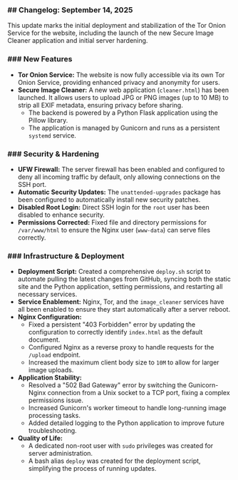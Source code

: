 
### ## Changelog: September 14, 2025

This update marks the initial deployment and stabilization of the Tor Onion Service for the website, including the launch of the new Secure Image Cleaner application and initial server hardening.

### ### New Features

* **Tor Onion Service:** The website is now fully accessible via its own Tor Onion Service, providing enhanced privacy and anonymity for users.
* **Secure Image Cleaner:** A new web application (`cleaner.html`) has been launched. It allows users to upload JPG or PNG images (up to 10 MB) to strip all EXIF metadata, ensuring privacy before sharing.
    * The backend is powered by a Python Flask application using the Pillow library.
    * The application is managed by Gunicorn and runs as a persistent `systemd` service.

### ### Security & Hardening

* **UFW Firewall:** The server firewall has been enabled and configured to deny all incoming traffic by default, only allowing connections on the SSH port.
* **Automatic Security Updates:** The `unattended-upgrades` package has been configured to automatically install new security patches.
* **Disabled Root Login:** Direct SSH login for the `root` user has been disabled to enhance security.
* **Permissions Corrected:** Fixed file and directory permissions for `/var/www/html` to ensure the Nginx user (`www-data`) can serve files correctly.

### ### Infrastructure & Deployment

* **Deployment Script:** Created a comprehensive `deploy.sh` script to automate pulling the latest changes from GitHub, syncing both the static site and the Python application, setting permissions, and restarting all necessary services.
* **Service Enablement:** Nginx, Tor, and the `image_cleaner` services have all been enabled to ensure they start automatically after a server reboot.
* **Nginx Configuration:**
    * Fixed a persistent "403 Forbidden" error by updating the configuration to correctly identify `index.html` as the default document.
    * Configured Nginx as a reverse proxy to handle requests for the `/upload` endpoint.
    * Increased the maximum client body size to `10M` to allow for larger image uploads.
* **Application Stability:**
    * Resolved a "502 Bad Gateway" error by switching the Gunicorn-Nginx connection from a Unix socket to a TCP port, fixing a complex permissions issue.
    * Increased Gunicorn's worker timeout to handle long-running image processing tasks.
    * Added detailed logging to the Python application to improve future troubleshooting.
* **Quality of Life:**
    * A dedicated non-root user with `sudo` privileges was created for server administration.
    * A bash alias `deploy` was created for the deployment script, simplifying the process of running updates.